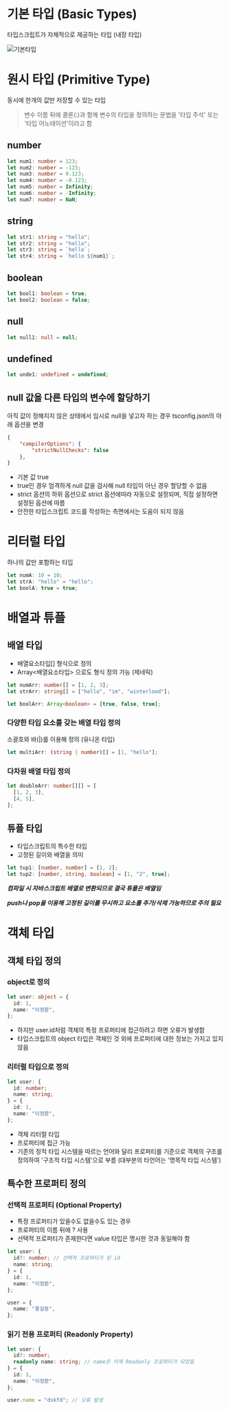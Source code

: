 # 기본 타입 (Basic Types)

타입스크립트가 자체적으로 제공하는 타입 (내장 타입)

![기본타입](https://www.notion.so/image/https%3A%2F%2Fs3-us-west-2.amazonaws.com%2Fsecure.notion-static.com%2F49eaebca-f260-4d43-b59f-6d6e3d0174cb%2FUntitled.png?table=block&id=967f7334-5247-4be3-9cdc-99490ea2b833&cache=v2)

# 원시 타입 (Primitive Type)

동시에 한개의 값만 저장할 수 있는 타입

> 변수 이름 뒤에 콜론(:)과 함께 변수의 타입을 정의하는 문법을 '타입 주석' 또는 '타입 어노테이션'이라고 함

## number

```typescript
let num1: number = 123;
let num2: number = -123;
let num3: number = 0.123;
let num4: number = -0.123;
let num5: number = Infinity;
let num6: number = -Infinity;
let num7: number = NaN;
```

## string

```typescript
let str1: string = "hello";
let str2: string = "hello";
let str3: string = `hello`;
let str4: string = `hello ${num1}`;
```

## boolean

```typescript
let bool1: boolean = true;
let bool2: boolean = false;
```

## null

```typescript
let null1: null = null;
```

## undefined
```typescript
let unde1: undefined = undefined;
```

## null 값을 다른 타입의 변수에 할당하기

아직 값이 정해지지 않은 상태에서 임시로 null을 넣고자 하는 경우 tsconfig.json의 아래 옵션을 변경

```json
{
    "compilerOptions": {
        "strictNullChecks": false
    },
}
```

- 기본 값 true
- true인 경우 엄격하게 null 값을 검사해 null 타입이 아닌 경우 할당할 수 없음
- strict 옵션의 하위 옵션으로 strict 옵션에따라 자동으로 설정되며, 직접 설정하면 설정된 옵션에 따름
- 안전한 타입스크립트 코드를 작성하는 측면에서는 도움이 되지 않음

# 리터럴 타입

하나의 값만 포함하는 타입

```typescript
let numA: 10 = 10;
let strA: "hello" = "hello";
let boolA: true = true;
```

# 배열과 튜플

## 배열 타입

- 배열요소타입[] 형식으로 정의
- Array<배열요소타입> 으로도 형식 정의 가능 (제네릭)

```typescript
let numArr: number[] = [1, 2, 3];
let strArr: string[] = ["hello", "im", "winterlood"];

let boolArr: Array<boolean> = [true, false, true];
```

### 다양한 타입 요소를 갖는 배열 타입 정의

소괄호와 바(|)를 이용해 정의 (유니온 타입)

```typescript
let multiArr: (string | number)[] = [1, "hello"];
```

### 다차원 배열 타입 정의

```typescript
let doubleArr: number[][] = [
  [1, 2, 3],
  [4, 5],
];
```

## 튜플 타입

- 타입스크립트의 특수한 타입
- 고정된 길이와 배열을 의미

```typescript
let tup1: [number, number] = [1, 2];
let tup2: [number, string, boolean] = [1, "2", true];
```

***컴파일 시 자바스크립트 배열로 변환되므로 결국 튜플은 배열임***

***push나 pop을 이용해 고정된 길이를 무시하고 요소를 추가/삭제 가능하므로 주의 필요***


# 객체 타입

## 객체 타입 정의

### object로 정의

```typescript
let user: object = {
  id: 1,
  name: "이정환",
};
```

- 하지만 user.id처럼 객체의 특정 프로퍼티에 접근하려고 하면 오류가 발생함
- 타입스크립트의 object 타입은 객체인 것 외에 프로퍼티에 대한 정보는 가지고 있지 않음

### 리터럴 타입으로 정의

```typescript
let user: {
  id: number;
  name: string;
} = {
  id: 1,
  name: "이정환",
};
```

- 객체 리터럴 타입
- 프로퍼티에 접근 가능
- 기존의 정적 타입 시스템을 따르는 언어와 달리 프로퍼티를 기준으로 객체의 구조를 정의하여 '구조적 타입 시스템'으로 부름 (대부분의 타언어는 '명목적 타입 시스템')

## 특수한 프로퍼티 정의

### 선택적 프로퍼티 (Optional Property)

- 특정 프로퍼티가 있을수도 없을수도 있는 경우
- 프로퍼티의 이름 뒤에 ? 사용
- 선택적 프로퍼티가 존재한다면 value 타입은 명시한 것과 동일해야 함

```typescript
let user: {
  id?: number; // 선택적 프로퍼티가 된 id
  name: string;
} = {
  id: 1,
  name: "이정환",
};

user = {
  name: "홍길동",
};
```

### 읽기 전용 프로퍼티 (Readonly Property)

```typescript
let user: {
  id?: number;
  readonly name: string; // name은 이제 Readonly 프로퍼티가 되었음
} = {
  id: 1,
  name: "이정환",
};

user.name = "dskfd"; // 오류 발생
```